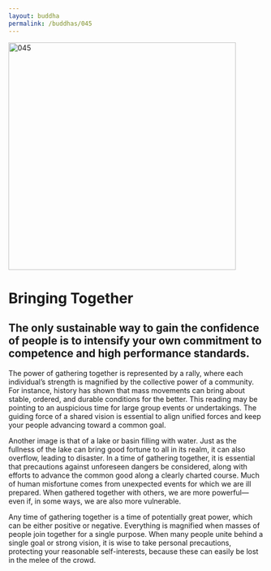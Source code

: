 ```yaml
---
layout: buddha
permalink: /buddhas/045
---
```


<div class="uk-text-center">
<img src="{{"/assets/img/buddhas/buddha-045.jpg" | relative_url}}" alt="045"  width="448" height="448"></div>

# Bringing Together

## The only sustainable way to gain the confidence of people is to intensify your own commitment to competence and high performance standards. 



The power of gathering together is represented by a rally, where each individual’s strength is magnified by the collective power of a community. For instance, history has shown that mass movements can bring about stable, ordered, and durable conditions for the better. This reading may be pointing to an auspicious time for large group events or undertakings. The guiding force of a shared vision is essential to align unified forces and keep your people advancing toward a common goal.

Another image is that of a lake or basin filling with water. Just as the fullness of the lake can bring good fortune to all in its realm, it can also overflow, leading to disaster. In a time of gathering together, it is essential that precautions against unforeseen dangers be considered, along with efforts to advance the common good along a clearly charted course. Much of human misfortune comes from unexpected events for which we are ill prepared. When gathered together with others, we are more powerful—even if, in some ways, we are also more vulnerable.

Any time of gathering together is a time of potentially great power, which can be either positive or negative. Everything is magnified when masses of people join together for a single purpose. When many people unite behind a single goal or strong vision, it is wise to take personal precautions, protecting your reasonable self-interests, because these can easily be lost in the melee of the crowd.

